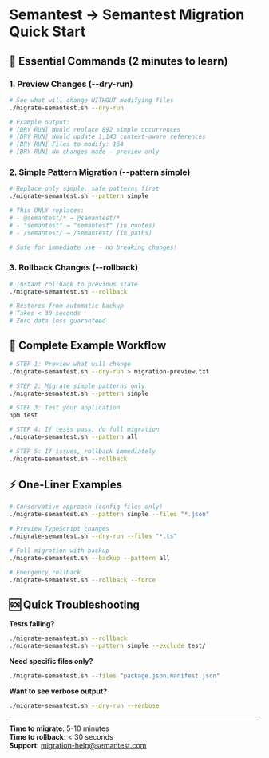 # Semantest → Semantest Migration Quick Start

## 🚀 Essential Commands (2 minutes to learn)

### 1. Preview Changes (--dry-run)
```bash
# See what will change WITHOUT modifying files
./migrate-semantest.sh --dry-run

# Example output:
# [DRY RUN] Would replace 892 simple occurrences
# [DRY RUN] Would update 1,143 context-aware references
# [DRY RUN] Files to modify: 164
# [DRY RUN] No changes made - preview only
```

### 2. Simple Pattern Migration (--pattern simple)
```bash
# Replace only simple, safe patterns first
./migrate-semantest.sh --pattern simple

# This ONLY replaces:
# - @semantest/* → @semantest/*
# - "semantest" → "semantest" (in quotes)
# - /semantest/ → /semantest/ (in paths)

# Safe for immediate use - no breaking changes!
```

### 3. Rollback Changes (--rollback)
```bash
# Instant rollback to previous state
./migrate-semantest.sh --rollback

# Restores from automatic backup
# Takes < 30 seconds
# Zero data loss guaranteed
```

## 🎯 Complete Example Workflow

```bash
# STEP 1: Preview what will change
./migrate-semantest.sh --dry-run > migration-preview.txt

# STEP 2: Migrate simple patterns only
./migrate-semantest.sh --pattern simple

# STEP 3: Test your application
npm test

# STEP 4: If tests pass, do full migration
./migrate-semantest.sh --pattern all

# STEP 5: If issues, rollback immediately
./migrate-semantest.sh --rollback
```

## ⚡ One-Liner Examples

```bash
# Conservative approach (config files only)
./migrate-semantest.sh --pattern simple --files "*.json"

# Preview TypeScript changes
./migrate-semantest.sh --dry-run --files "*.ts"

# Full migration with backup
./migrate-semantest.sh --backup --pattern all

# Emergency rollback
./migrate-semantest.sh --rollback --force
```

## 🆘 Quick Troubleshooting

**Tests failing?**
```bash
./migrate-semantest.sh --rollback
./migrate-semantest.sh --pattern simple --exclude test/
```

**Need specific files only?**
```bash
./migrate-semantest.sh --files "package.json,manifest.json"
```

**Want to see verbose output?**
```bash
./migrate-semantest.sh --dry-run --verbose
```

---
**Time to migrate**: 5-10 minutes  
**Time to rollback**: < 30 seconds  
**Support**: migration-help@semantest.com